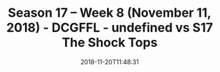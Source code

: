 ---
title: Season 17 – Week 8 (November 11, 2018) - DCGFFL - undefined vs S17 The Shock
  Tops
teams-score:
- team: ''
  score: 36
- team: _teams/s17-power-orange.md
  score: 21
mvp: M. Murtaugh (Power Blue), OJ (Power Orange)
game-ball: T. Britford (Power Blue), E. Taylor (Power Orange)
season: 17
week: 8
date: '2018-11-20T11:48:31'
pageid: season-17-week-8-november-11-2018-6700-vs-6701
---